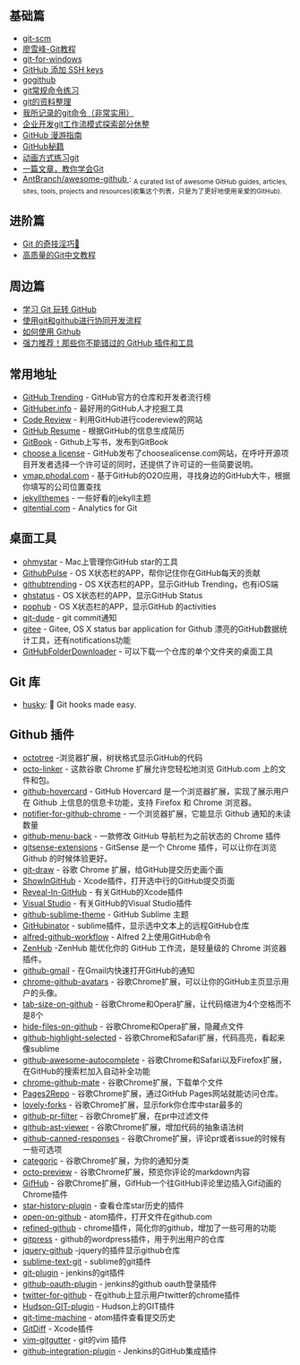 ## 基础篇

- [git-scm](http://git-scm.com)     
- [廖雪峰-Git教程]( http://www.liaoxuefeng.com/wiki/0013739516305929606dd18361248578c67b8067c8c017b000)     
- [git-for-windows](https://git-for-windows.github.io)     
- [GitHub 添加 SSH keys](http://daemon369.github.io/git/2015/03/10/add-ssh-keys-for-github)     
- [gogithub](http://www.worldhello.net/gotgithub/index.html)     
- [git常规命令练习](http://pcottle.github.io/learnGitBranching)     
- [git的资料整理](https://github.com/xirong/my-git)     
- [我所记录的git命令（非常实用）](http://www.cnblogs.com/fanfan259/p/4810517.html)     
- [企业开发git工作流模式探索部分休整](https://github.com/xirong/my-git/blob/master/git-workflow-tutorial.md)     
- [GitHub 漫游指南](https://github.com/phodal/github-roam)     
- [GitHub秘籍](https://github.com/tiimgreen/github-cheat-sheet/blob/master/README.zh-cn.md)      
- [动画方式练习git](http://onlywei.github.io/explain-git-with-d3)     
- [一篇文章，教你学会Git](http://www.jianshu.com/p/072587b47515)    
- [AntBranch/awesome-github ](https://github.com/AntBranch/awesome-github): <sub>A curated list of awesome GitHub guides, articles, sites, tools, projects and resources(收集这个列表，只是为了更好地使用亲爱的GitHub).</sub>

## 进阶篇
- [Git 的奇技淫巧🙈](https://github.com/521xueweihan/git-tips)
- [高质量的Git中文教程](https://github.com/geeeeeeeeek/git-recipes/wiki)

## 周边篇

- [学习 Git 玩转 GitHub](http://www.extlight.com/2017/09/18/%E5%AD%A6%E4%B9%A0Git%E7%8E%A9%E8%BD%ACGitHub/)    
- [使用git和github进行协同开发流程](http://livoras.com/post/28)    
- [如何使用 Github](https://github.com/xirong/my-git/blob/master/how-to-use-github.md)    
- [强力推荐！那些你不能错过的 GitHub 插件和工具](https://juejin.im/post/59ade28051882538fd72fa2c)    


## 常用地址

* [GitHub Trending](https://github.com/trending) - GitHub官方的仓库和开发者流行榜
* [GitHuber.info](http://githuber.info/) - 最好用的GitHub人才挖掘工具
* [Code Review](http://reviewcode.cn/) - 利用GitHub进行codereview的网站
* [GitHub Resume](http://resume.github.io/) - 根据GitHub的信息生成简历
* [GitBook](https://www.gitbook.com/) - Github上写书，发布到GitBook
* [choose a license](http://choosealicense.com/) - GitHub发布了choosealicense.com网站，在呼吁开源项目开发者选择一个许可证的同时，还提供了许可证的一些简要说明。
* [vmap.phodal.com](https://vmap.phodal.com/) - 基于GitHub的O2O应用，寻找身边的GitHub大牛，根据你填写的公司位置查找
* [jekyllthemes](https://github.com/mattvh/jekyllthemes) - 一些好看的jekyll主题
* [gitential.com](https://gitential.com/) - Analytics for Git

## 桌面工具
* [ohmystar](http://www.ohmystarapp.com/) - Mac上管理你GitHub star的工具    
* [GithubPulse](https://github.com/tadeuzagallo/GithubPulse) - OS X状态栏的APP，帮你记住你在GitHub每天的贡献
* [githubtrending](http://www.githubtrending.com/) - OS X状态栏的APP，显示GitHub Trending，也有iOS端
* [ghstatus](https://itunes.apple.com/cn/app/ghstatus/id883585153?mt=12) - OS X状态栏的APP，显示GitHub Status
* [pophub](http://questbe.at/pophub/) - OS X状态栏的APP，显示GitHub 的activities
* [git-dude](https://github.com/sickill/git-dude) - git commit通知
* [gitee](https://github.com/Nightonke/Gitee) - Gitee, OS X status bar application for Github 漂亮的GitHub数据统计工具，还有notifications功能
* [GitHubFolderDownloader](https://github.com/VahidN/GitHubFolderDownloader) - 可以下载一个仓库的单个文件夹的桌面工具

## Git 库
- [husky](https://github.com/typicode/husky): 🐶 Git hooks made easy.

## Github 插件

* [octotree](https://github.com/buunguyen/octotree) -浏览器扩展，树状格式显示GitHub的代码
* [octo-linker](https://github.com/octo-linker/chrome-extension) - 这款谷歌 Chrome 扩展允许您轻松地浏览 GitHub.com 上的文件和包。
* [github-hovercard](https://github.com/Justineo/github-hovercard) - GitHub Hovercard 是一个浏览器扩展，实现了展示用户在 Github 上信息的信息卡功能，支持 Firefox 和 Chrome 浏览器。
* [notifier-for-github-chrome](https://github.com/sindresorhus/notifier-for-github-chrome) - 一个浏览器扩展，它能显示 Github 通知的未读数量
* [github-menu-back](https://github.com/summerblue/github-menu-back) - 一款修改 GitHub 导航栏为之前状态的 Chrome 插件
* [gitsense-extensions](https://github.com/gitsense/gitsense-extensions) - GitSense 是一个 Chrome 插件，可以让你在浏览 Github 的时候体验更好。
* [git-draw](https://github.com/ben174/git-draw) - 谷歌 Chrome 扩展，给GitHub提交历史画个画
* [ShowInGitHub](https://github.com/larsxschneider/ShowInGitHub) - Xcode插件，打开选中行的GitHub提交页面
* [Reveal-In-GitHub](https://github.com/lzwjava/Reveal-In-GitHub) - 有关GitHub的Xcode插件
* [Visual Studio](https://github.com/github/VisualStudio) - 有关GitHub的Visual Studio插件
* [github-sublime-theme](https://github.com/AlexanderEkdahl/github-sublime-theme) - GitHub Sublime 主题
* [GitHubinator](https://github.com/ehamiter/GitHubinator) - sublime插件，显示选中文本上的远程GitHub仓库
* [alfred-github-workflow](https://github.com/gharlan/alfred-github-workflow) - Alfred 2上使用GitHub命令
* [ZenHub](https://github.com/ZenHubIO/support) -ZenHub 能优化你的 GitHub 工作流，是轻量级的 Chrome 浏览器插件。
* [github-gmail](https://github.com/muan/github-gmail) - 在Gmail内快速打开GitHub的通知
* [chrome-github-avatars](https://github.com/anasnakawa/chrome-github-avatars) - 谷歌Chrome扩展，可以让你的GitHub主页显示用户的头像。
* [tab-size-on-github](https://github.com/sindresorhus/tab-size-on-github) - 谷歌Chrome和Opera扩展，让代码缩进为4个空格而不是8个
* [hide-files-on-github](https://github.com/sindresorhus/hide-files-on-github) - 谷歌Chrome和Opera扩展，隐藏点文件
* [github-highlight-selected](https://github.com/Nuclides/github-highlight-selected) - 谷歌Chrome和Safari扩展，代码高亮，看起来像sublime
* [github-awesome-autocomplete](https://github.com/algolia/github-awesome-autocomplete) - 谷歌Chrome和Safari以及Firefox扩展，在GitHub的搜索栏加入自动补全功能
* [chrome-github-mate](https://github.com/rubyerme/chrome-github-mate) - 谷歌Chrome扩展，下载单个文件
* [Pages2Repo](https://github.com/Frozenfire92/Pages2Repo) - 谷歌Chrome扩展，通过GitHub Pages网站就能访问仓库。
* [lovely-forks](https://github.com/musically-ut/lovely-forks) - 谷歌Chrome扩展，显示fork你仓库中star最多的
* [github-pr-filter](https://github.com/danielhusar/github-pr-filter) - 谷歌Chrome扩展，在pr中过滤文件
* [github-ast-viewer](https://github.com/lukehorvat/github-ast-viewer) - 谷歌Chrome扩展，增加代码的抽象语法树
* [github-canned-responses](https://github.com/notwaldorf/github-canned-responses) - 谷歌Chrome扩展，评论pr或者issue的时候有一些可选项
* [categoric](https://github.com/ozlerhakan/categoric) - 谷歌Chrome扩展，为你的通知分类
* [octo-preview](https://github.com/DrewML/octo-preview) - 谷歌Chrome扩展，预览你评论的markdown内容
* [GifHub](https://github.com/DrewML/GifHub) - 谷歌Chrome扩展，GifHub一个往GitHub评论里边插入Gif动画的Chrome插件
* [star-history-plugin](https://github.com/timqian/star-history-plugin) - 查看仓库star历史的插件
* [open-on-github](https://github.com/atom/open-on-github) - atom插件，打开文件在github.com
* [refined-github](https://github.com/sindresorhus/refined-github) - chrome插件，简化你的github，增加了一些可用的功能
* [gitpress](https://github.com/enricob/gitpress) - github的wordpress插件，用于列出用户的仓库
* [jquery-github](https://github.com/zenorocha/jquery-github) -jquery的插件显示github仓库
* [sublime-text-git](https://github.com/kemayo/sublime-text-git) - sublime的git插件
* [git-plugin](https://github.com/jenkinsci/git-plugin) - jenkins的git插件
* [github-oauth-plugin](https://github.com/jenkinsci/github-oauth-plugin) - jenkins的github oauth登录插件
* [twitter-for-github](https://github.com/bevacqua/twitter-for-github) - 在github上显示用户twitter的chrome插件
* [Hudson-GIT-plugin](https://github.com/magnayn/Hudson-GIT-plugin) - Hudson上的GIT插件
* [git-time-machine](https://github.com/littlebee/git-time-machine) - atom插件查看提交历史
* [GitDiff](https://github.com/johnno1962/GitDiff) - Xcode插件
* [vim-gitgutter](https://github.com/airblade/vim-gitgutter) - git的vim 插件
* [github-integration-plugin](https://github.com/KostyaSha/github-integration-plugin) - Jenkins的GitHub集成插件
